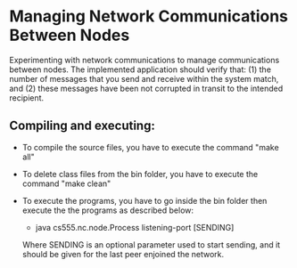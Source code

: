 # Managing Network Communications Between Nodes
Experimenting with network communications to manage communications between nodes. The implemented application should verify that: (1) the number of messages that you send and receive within the system match, and (2) these messages have been not corrupted in transit to the intended recipient.

## Compiling and executing:
- To compile the source files, you have to execute the command "make all" 
- To delete class files from the bin folder, you have to execute the command "make clean" 
- To execute the programs, you have to go inside the bin folder then execute the the programs as described below:
	-	java cs555.nc.node.Process listening-port [SENDING]
	
    Where
		  SENDING is an optional parameter used to start sending, and it should be given for the last peer enjoined the network.
